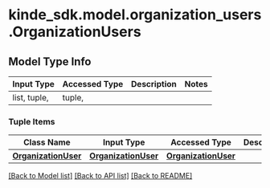 # kinde_sdk.model.organization_users.OrganizationUsers

## Model Type Info
Input Type | Accessed Type | Description | Notes
------------ | ------------- | ------------- | -------------
list, tuple,  | tuple,  |  | 

### Tuple Items
Class Name | Input Type | Accessed Type | Description | Notes
------------- | ------------- | ------------- | ------------- | -------------
[**OrganizationUser**](OrganizationUser.md) | [**OrganizationUser**](OrganizationUser.md) | [**OrganizationUser**](OrganizationUser.md) |  | 

[[Back to Model list]](../../README.md#documentation-for-models) [[Back to API list]](../../README.md#documentation-for-api-endpoints) [[Back to README]](../../README.md)

